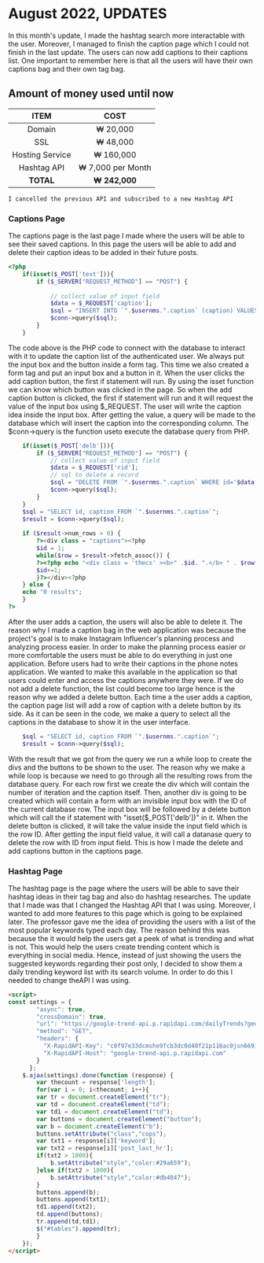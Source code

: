 <h1>August 2022, UPDATES</h1>
In this month's update, I made the hashtag search more interactable with the user. Moreover, I managed to finish the caption page which I could not finish in the last update. The users can now add captions to their captions list. One important to remember here is that all the users will have their own captions bag and their own tag bag.

<h2>Amount of money used until now</h2>

| ITEM | COST |
|  :---: |  :---: |
| Domain  | ₩ 20,000  |
| SSL  | ₩ 48,000  |
| Hosting Service  | ₩ 160,000  |
| Hashtag API  | ₩ 7,000 per Month  |
| **TOTAL**  | **₩ 242,000**  |

	I cancelled the previous API and subscribed to a new Hashtag API

<h3>Captions Page</h3>
The captions page is the last page I made where the users will be able to see their saved captions. In this page the users will be able to add and delete their caption ideas to be added in their future posts.

```php
<?php
	if(isset($_POST['text'])){
		if ($_SERVER["REQUEST_METHOD"] == "POST") {
	
			// collect value of input field
			$data = $_REQUEST['caption'];
			$sql = "INSERT INTO `".$usernms.".caption` (caption) VALUES ('$data')";
			$conn->query($sql);
		}
	}
```
The code above is the PHP code to connect with the database to interact with it to update the caption list of the authenticated user. We always put the input box and the button inside a form tag. This time we also created a form tag and put an input box and a button in it. When the user clicks the add caption button, the first if statement will run. By using the isset function we can know which button was clicked in the page. So when the add caption button is clicked, the first if statement will run and it will request the value of the input box using $_REQUEST. The user will write the caption idea inside the input box. After getting the value, a query will be made to the database which will insert the caption into the corresponding column. The $conn->query is the function useto execute the database query from PHP.

```php
	if(isset($_POST['delb'])){
		if ($_SERVER["REQUEST_METHOD"] == "POST") {
			// collect value of input field
			$data = $_REQUEST['rid'];
			// sql to delete a record
			$sql = "DELETE FROM `".$usernms.".caption` WHERE id='$data'";
			$conn->query($sql);
		}
	}
	$sql = "SELECT id, caption FROM `".$usernms.".caption`";
	$result = $conn->query($sql);
			
	if ($result->num_rows > 0) {
		?><div class = "captions"><?php
		$id = 1;
		while($row = $result->fetch_assoc()) {
		?><?php echo "<div class = 'thecs' ><b>" .$id. ".</b> " . $row["caption"]. "</div><div class = 'bts'><form class = 'thform' method = 'post'><input style = 'display:none;' name = 'rid' value = ". $row["id"] . "></input><button class = 'delete' name = 'delb'                                       onclick='clickHandlers(event)'>Delete</button></form></div>";?><?php
		$id+=1;
		}?></div><?php
	} else {
	echo "0 results";
	} 				
?>
```
After the user adds a caption, the users will also be able to delete it. The reason why I made a caption bag in the web application was because the project's goal is to make Instagram Influencer's planning process and analyzing process easier. In order to make the planning process easier or more comfortable the users must be able to do everything in just one application. Before users had to write their captions in the phone notes application. We wanted to make this available in the application so that users could enter and access the captions anywhere they were. If we do not add a delete function, 
the list could become too large hence is the reason why we added a delete button. Each time a the user adds a caption, the caption page list will add a row of caption with a delete button by its side. As it can be seen in the code, we make a query to select all the captions in the database to show it in the user interface. 

```php
	$sql = "SELECT id, caption FROM `".$usernms.".caption`";
	$result = $conn->query($sql);
```
With the result that we got from the query we run a while loop to create the divs and the buttons to be shown to the user. The reason why we make a while loop is because we need to go through all the resulting rows from the database query. For each row first we create the div which will contain the number of iteration and the caption itself. Then, another div is going to be created which will contain a form with an invisible input box with the ID of the current database row. The input box will be followed by a delete button which will call the if statement with "isset($_POST['delb'])" in it. When the delete button is clicked, it will take the value inside the input field which is the row ID. After getting the input field value, it will call a datanase query to delete the row with ID from input field. This is how I made the delete and add captions button in the captions page.

<h3>Hashtag Page</h3>
The hashtag page is the page where the users will be able to save their hashtag ideas in their tag bag and also do hashtag researches. The update that I made was that I changed the Hashtag API that I was using. Moreover, I wanted to add more features to this page which is going to be explained later. The professor gave me the idea of providing the users with a list of the most popular keywords typed each day. The reason behind this was because the it would help the users get a peek of what is trending and what is not. This would help the users create trending content which is everything in social media. Hence, instead of just showing the users the suggested keywords regarding their post only, I decided to show them a daily trending keyword list with its search volume. In order to do this I needed to change theAPI I was using.

```html
<script>
const settings = {
        "async": true,
        "crossDomain": true,
        "url": "https://google-trend-api.p.rapidapi.com/dailyTrends?geo=US",
        "method": "GET",
        "headers": {
          "X-RapidAPI-Key": "c0f97e33dcmshe9fcb3dc0d40f21p116ac0jsn66914a52595f",
          "X-RapidAPI-Host": "google-trend-api.p.rapidapi.com"
        }
      };
	$.ajax(settings).done(function (response) {
		var thecount = response['length'];
		for(var i = 0; i<thecount; i++){
		var tr = document.createElement("tr");
		var td = document.createElement("td");
		var td1 = document.createElement("td");
		var buttons = document.createElement("button");
		var b = document.createElement("b");
		buttons.setAttribute("class","cops");
		var txt1 = response[i]['keyword'];
		var txt2 = response[i]['post_last_hr'];
		if(txt2 > 1000){
			b.setAttribute("style","color:#29a659");
		}else if(txt2 > 1800){
			b.setAttribute("style","color:#db4047");
		}
		buttons.append(b);
		buttons.append(txt1);
		td1.append(txt2);
		td.append(buttons);
		tr.append(td,td1);
		$("#tables").append(tr);
		}
	});
</script>
```
